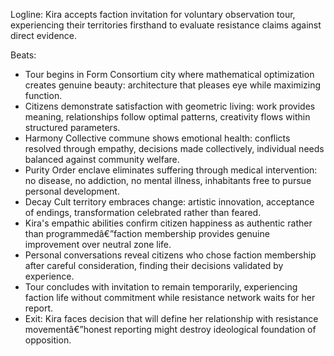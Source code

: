 ﻿---
series: 2
novella: 3
file: S2N3_CH08
type: chapter
pov: Kira
setting: Faction territory visit - voluntary observation
word_target_min: 1201
word_target_max: 2299
status: outline
---
Logline: Kira accepts faction invitation for voluntary observation tour, experiencing their territories firsthand to evaluate resistance claims against direct evidence.

Beats:
- Tour begins in Form Consortium city where mathematical optimization creates genuine beauty: architecture that pleases eye while maximizing function.
- Citizens demonstrate satisfaction with geometric living: work provides meaning, relationships follow optimal patterns, creativity flows within structured parameters.
- Harmony Collective commune shows emotional health: conflicts resolved through empathy, decisions made collectively, individual needs balanced against community welfare.
- Purity Order enclave eliminates suffering through medical intervention: no disease, no addiction, no mental illness, inhabitants free to pursue personal development.
- Decay Cult territory embraces change: artistic innovation, acceptance of endings, transformation celebrated rather than feared.
- Kira's empathic abilities confirm citizen happiness as authentic rather than programmedâ€”faction membership provides genuine improvement over neutral zone life.
- Personal conversations reveal citizens who chose faction membership after careful consideration, finding their decisions validated by experience.
- Tour concludes with invitation to remain temporarily, experiencing faction life without commitment while resistance network waits for her report.
- Exit: Kira faces decision that will define her relationship with resistance movementâ€”honest reporting might destroy ideological foundation of opposition.
